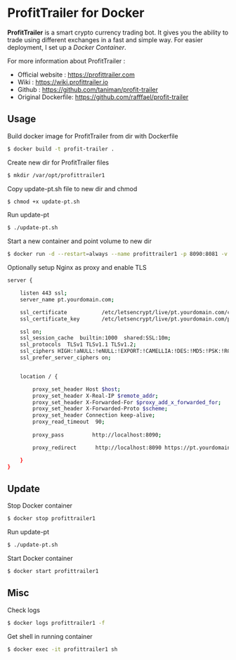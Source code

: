 # ProfitTrailer for Docker

**ProfitTrailer** is a smart crypto currency trading bot. It gives you the ability to trade using different exchanges in a fast and simple way.
For easier deployment, I set up a *Docker Container*.

For more information about ProfitTrailer :

 - Official website : https://profittrailer.com
 - Wiki : https://wiki.profittrailer.io
 - Github : https://github.com/taniman/profit-trailer
 - Original Dockerfile: https://github.com/rafffael/profit-trailer

## Usage

Build docker image for ProfitTrailer from dir with Dockerfile

```bash
$ docker build -t profit-trailer .
```

Create new dir for ProfitTrailer files

```bash
$ mkdir /var/opt/profittrailer1
```

Copy update-pt.sh file to new dir and chmod

```bash
$ chmod +x update-pt.sh
```

Run update-pt

```bash
$ ./update-pt.sh
```

Start a new container and point volume to new dir 

```bash
$ docker run -d --restart=always --name profittrailer1 -p 8090:8081 -v /var/opt/dockerpt1:/app/ProfitTrailer profit-trailer
```

Optionally setup Nginx as proxy and enable TLS

```bash
server {

    listen 443 ssl;
    server_name pt.yourdomain.com;

    ssl_certificate           /etc/letsencrypt/live/pt.yourdomain.com/cert.pem;
    ssl_certificate_key       /etc/letsencrypt/live/pt.yourdomain.com/privkey.pem;

    ssl on;
    ssl_session_cache  builtin:1000  shared:SSL:10m;
    ssl_protocols  TLSv1 TLSv1.1 TLSv1.2;
    ssl_ciphers HIGH:!aNULL:!eNULL:!EXPORT:!CAMELLIA:!DES:!MD5:!PSK:!RC4;
    ssl_prefer_server_ciphers on;


    location / {

        proxy_set_header Host $host;
        proxy_set_header X-Real-IP $remote_addr;
        proxy_set_header X-Forwarded-For $proxy_add_x_forwarded_for;
        proxy_set_header X-Forwarded-Proto $scheme;
        proxy_set_header Connection keep-alive;
        proxy_read_timeout  90;
  
        proxy_pass         http://localhost:8090;

        proxy_redirect      http://localhost:8090 https://pt.yourdomain.com;

    }
}
```

## Update

Stop Docker container

```bash
$ docker stop profittrailer1
```

Run update-pt

```bash
$ ./update-pt.sh
```

Start Docker container

```bash
$ docker start profittrailer1
```

## Misc

Check logs

```bash
$ docker logs profittrailer1 -f
```

Get shell in running container

```bash
$ docker exec -it profittrailer1 sh
```



